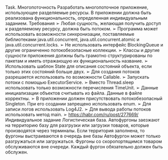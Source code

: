 Task. Многопоточность
Разработать многопоточное приложение, использующее разделяемые
ресурсы. В приложении должна быть реализована функциональность,
определенная индивидуальным заданием.
Требования
➢ Любая сущность, желающая получить доступ к разделяемому ресурсу, должна быть
потоком.
➢ Программа может использовать возможности синхронизации, поставляемые библиотеками
java.util.concurrent, java.util.concurrent.atomic и java.util.concurrent.locks.
➢ Не использовать интерфейс BlockingQueue и другие ограниченно потокобезопасные
коллекции.
➢ Классы и другие сущности приложения должны быть грамотно структурированы по пакетам
и иметь отражающую их функциональность название.
➢ Использовать шаблон State для описания состояний объекта, если только этих состояний
больше двух.
➢ Для создания потоков разрешается использовать по возможности Callable.
➢ Запускать потоки с помощью ExecutorService.
➢ Вместо Thread.sleep использовать только возможности перечисления TimeUnit.
➢ Данные инициализации объектов считывать из файла. Данные в файле корректны.
➢ В приложении должен присутствовать потокобезопасный Singleton. При его создании
запрещено использовать enum.
➢ Для записи логов использовать Log4J2.
➢ Для вывода работы потоков использовать метод main.
➢ https://habr.com/ru/post/277669/
Индивидуальное задание
Логистическая база. Автофургоны заезжают на территорию базу для разгрузки или
загрузки товаров, которые производятся через терминалы. Если территория заполнена,
то фургоны выстраиваются в очередь вне базы Автофургон может только разгружаться
или загружаться. Фургоны со скоропортящимся товаром обслуживаются вне очереди.
Каждый фургон обязательно должен быть обслужен.
